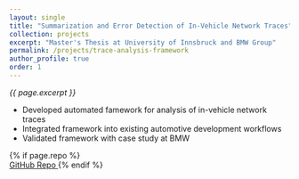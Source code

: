 ```yaml
---
layout: single
title: "Summarization and Error Detection of In-Vehicle Network Traces"
collection: projects
excerpt: "Master's Thesis at University of Innsbruck and BMW Group"
permalink: /projects/trace-analysis-framework
author_profile: true
order: 1
---
```


*{{ page.excerpt }}*

- Developed automated famework for analysis of in-vehicle network traces
- Integrated framework into existing automotive development workflows
- Validated framework with case study at BMW

{% if page.repo %}
<br>
<a href="{{ page.repo }}" target="_blank" class="btn btn--primary">
  <i class="fab fa-fw fa-github"></i> GitHub Repo
</a>
{% endif %}
